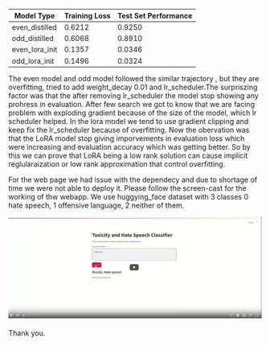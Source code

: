 | Model Type        | Training Loss | Test Set Performance |
|-------------------|---------------|----------------------|
| even_distilled    | 0.6212        | 0.9250               |
| odd_distilled     | 0.6068        | 0.8910               |
| even_lora_init    | 0.1357        | 0.0346               |
| odd_lora_init     | 0.1496        | 0.0324               |



The even model and odd model followed the similar trajectory , but they are overfitting, tried to add weight_decay 0.01 and lr_scheduler.The surpriszing factor was that the after removing lr_scheduler the model stop showing any prohress in evaluation. After few search we got to know that we are facing problem with exploding gradient because of the size of the model, which lr scheduler helped. In the lora model we tend to use gradient clipping and keep fix the lr_scheduler because of overfitting. Now the obervation was that the LoRA model stop giving imporvements in evaluation loss which were increasing and evaluation accuracy which was getting better. So by this we can prove that LoRA being a low rank solution can cause implicit reglularaization or low rank approximation that control overfitting.

For the web page we had issue with the dependecy and due to shortage of time we were not able to deploy it. Please follow the screen-cast for the working of thw webapp. We use huggying_face dataset with 3 classes 0 hate speech, 1 offensive language, 2 neither of them. 

[![Watch Video](https://github.com/aman010/NLP_A7/blob/main/Screenshot%20from%202025-03-23%2016-55-59.png)](https://youtu.be/TQxoCmlqVUY)


Thank you.

